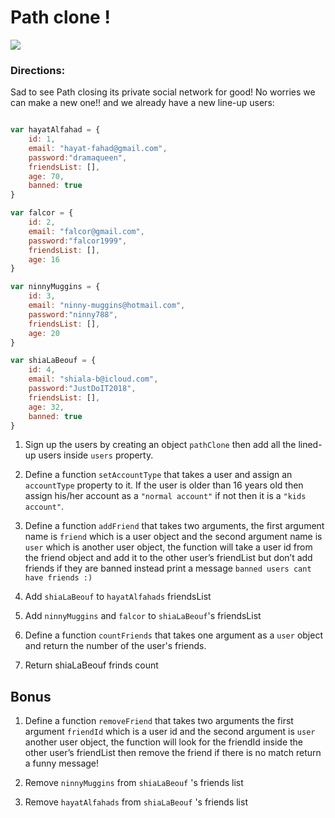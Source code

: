#  Path clone !

![](https://media1.tenor.com/images/0a49fe26ff3d58ad98782b8df9378586/tenor.gif?itemid=7198602)


### Directions:
Sad to see Path closing its private social network for good! No worries we can make a new one!! and we already have a new line-up users:

```javascript

var hayatAlfahad = {
    id: 1,
    email: "hayat-fahad@gmail.com", 
    password:"dramaqueen", 
    friendsList: [], 
    age: 70,
    banned: true
}

var falcor = {
    id: 2,
    email: "falcor@gmail.com", 
    password:"falcor1999", 
    friendsList: [], 
    age: 16
}

var ninnyMuggins = {
    id: 3,
    email: "ninny-muggins@hotmail.com", 
    password:"ninny788", 
    friendsList: [], 
    age: 20
}

var shiaLaBeouf = {
    id: 4,
    email: "shiala-b@icloud.com", 
    password:"JustDoIT2018", 
    friendsList: [], 
    age: 32,
    banned: true
}

```

1. Sign up the users by creating an object `pathClone` then add all the lined-up users inside `users` property.

2. Define a function `setAccountType` that takes a user and assign an `accountType` property to it. If the user is older than 16 years old then assign his/her account as a `"normal account"` if not then it is a `"kids account"`.

3. Define a function `addFriend` that takes two arguments, the first argument name is `friend` which is a user object and the second argument name is `user` which is another user object, the function will take a user id from the friend object and add it to the other user’s friendList but don’t add friends if they are banned instead print a message `banned users cant have friends :)`

4. Add `shiaLaBeouf` to `hayatAlfahads` friendsList
5. Add `ninnyMuggins` and `falcor` to `shiaLaBeouf`'s friendsList  

6. Define a function `countFriends` that takes one argument as a `user` object and return the number of the user's friends.

7. Return shiaLaBeouf frinds count 

## Bonus 

1. Define a function `removeFriend` that takes two arguments the first argument `friendId` which is a user id and the second argument is `user` another user object, the function will look for the friendId inside the other user’s friendList then remove the friend if there is no match return a funny message!

2. Remove `ninnyMuggins` from `shiaLaBeouf` 's friends list

3. Remove `hayatAlfahads` from `shiaLaBeouf` 's friends list